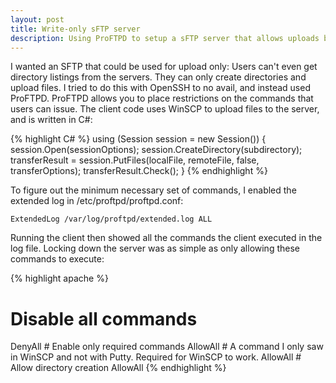 ```yaml
---
layout: post
title: Write-only sFTP server 
description: Using ProFTPD to setup a sFTP server that allows uploads but not downloads.
---
```


I wanted an SFTP that could be used for upload only: Users can't even get directory listings from the servers. They can only create directories and upload files. I tried to do this with OpenSSH to no avail, and instead used ProFTPD.  ProFTPD allows you to place restrictions on the commands that users can issue.  The client code uses WinSCP to upload files to the server, and is written in C#:

{% highlight C# %}
using (Session session = new Session())
{
    session.Open(sessionOptions);
    session.CreateDirectory(subdirectory);
    transferResult = session.PutFiles(localFile, remoteFile, false, transferOptions);
    transferResult.Check();
}
{% endhighlight %}

To figure out the minimum necessary set of commands, I enabled the extended log in /etc/proftpd/proftpd.conf:

    ExtendedLog /var/log/proftpd/extended.log ALL

Running the client then showed all the commands the client executed in the log file.  Locking down the server was as simple as only allowing these commands to execute:

{% highlight apache %}
# Disable all commands
<Limit ALL>
DenyAll
</Limit>
# Enable only required commands
<Limit CDUP CWD PWD XCWD XCUP STOR STOU >
AllowAll
</Limit>
# A command I only saw in WinSCP and not with Putty.  Required for WinSCP to work.
<Limit REALPATH >
AllowAll
</Limit>
# Allow directory creation
<Limit MKD >
AllowAll
</Limit>
{% endhighlight %}
 

